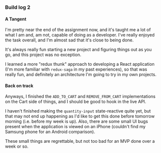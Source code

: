 ### Build log 2


#### A Tangent
I'm pretty near the end of the assignment now, and it's taught me a lot of what I am and, am not, capable of doing as a developer. I've really enjoyed the task overall, and I'm almost sad that it's close to being done.

It's always really fun starting a new project and figuring things out as you go, and this project was no exception.

I learned a more "redux thunk" approach to developing a React application (I'm more familiar with `redux-saga` in my past experiences), so that was really fun, and definitely an architecture I'm going to try in my own projects.

#### Back on track

Anyways, I finished the `ADD_TO_CART` and `REMOVE_FROM_CART` implementations on the Cart side of things, and I should be good to hook in the live API.

I haven't finished making the `quantity-input` state-reactive quite yet, but that may not end up happening as I'd like to get this done before tomorrow morning (i.e. before my week is up). Also, there are some small UI bugs present when the application is viewed on an iPhone (couldn't find my Samsung phone for an Android comparison).

These small things are regrettable, but not too bad for an MVP done over a week or so.